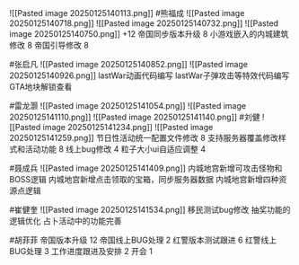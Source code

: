 ![[Pasted image 20250125140113.png]]
#熊福成 
![[Pasted image 20250125140718.png]]
![[Pasted image 20250125140732.png]]
![[Pasted image 20250125140750.png]]
+12
帝国同步版本升级                                                  8
小游戏嵌入的内城建筑修改                                   8
帝国引导修改                                                         8

#张启凡 
![[Pasted image 20250125140852.png]]
![[Pasted image 20250125140926.png]]
lastWar动画代码编写
lastWar子弹攻击等特效代码编写
GTA地块解锁查看

#雷龙灏 
![[Pasted image 20250125141054.png]]
![[Pasted image 20250125141110.png]]
![[Pasted image 20250125141140.png]]
#刘健 
![[Pasted image 20250125141234.png]]
![[Pasted image 20250125141259.png]]
节日性活动统一配置文件修改	8
支持服务器覆盖修改样式和活动功能	8
线上bug修改	4
粒子大小ui自适应调整		4

#聂成兵 
![[Pasted image 20250125141409.png]]
内城地宫新增可攻击怪物和BOSS逻辑
内城地宫新增点击领取的宝箱，同步服务器数据
内城地宫新增四种资源点逻辑

#崔健奎 
![[Pasted image 20250125141534.png]]
移民测试bug修改
抽奖功能的逻辑优化
占卜活动中的功能完善


#胡菲菲 
帝国版本升级 12
帝国线上BUG处理      2
红警版本测试跟进 6
红警线上BUG处理     3
工作进度跟进及安排   2
开会 1